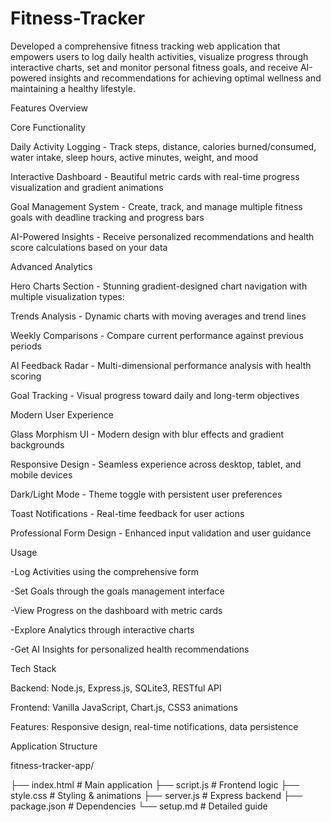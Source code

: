 # Fitness-Tracker
Developed a comprehensive fitness tracking web application that empowers users to log daily health activities, visualize progress through interactive charts, set and monitor personal fitness goals, and receive AI-powered insights and recommendations for achieving optimal wellness and maintaining a healthy lifestyle.

Features Overview        

Core Functionality

Daily Activity Logging - Track steps, distance, calories burned/consumed, water intake, sleep hours, active minutes, weight, and mood

Interactive Dashboard - Beautiful metric cards with real-time progress visualization and gradient animations

Goal Management System - Create, track, and manage multiple fitness goals with deadline tracking and progress bars

AI-Powered Insights - Receive personalized recommendations and health score calculations based on your data

Advanced Analytics

Hero Charts Section - Stunning gradient-designed chart navigation with multiple visualization types:

Trends Analysis - Dynamic charts with moving averages and trend lines

Weekly Comparisons - Compare current performance against previous periods

AI Feedback Radar - Multi-dimensional performance analysis with health scoring

Goal Tracking - Visual progress toward daily and long-term objectives

Modern User Experience

Glass Morphism UI - Modern design with blur effects and gradient backgrounds

Responsive Design - Seamless experience across desktop, tablet, and mobile devices

Dark/Light Mode - Theme toggle with persistent user preferences

Toast Notifications - Real-time feedback for user actions

Professional Form Design - Enhanced input validation and user guidance

Usage

-Log Activities using the comprehensive form

-Set Goals through the goals management interface

-View Progress on the dashboard with metric cards

-Explore Analytics through interactive charts

-Get AI Insights for personalized health recommendations

Tech Stack

Backend: Node.js, Express.js, SQLite3, RESTful API

Frontend: Vanilla JavaScript, Chart.js, CSS3 animations

Features: Responsive design, real-time notifications, data persistence

Application Structure

fitness-tracker-app/

├── index.html            # Main application
├── script.js             # Frontend logic
├── style.css             # Styling & animations
├── server.js             # Express backend
├── package.json          # Dependencies
└── setup.md              # Detailed guide
